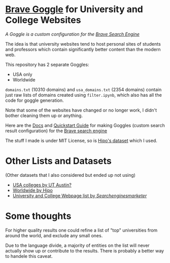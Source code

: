 # [Brave Goggle](https://search.brave.com/help/goggles) for University and College Websites

*A Goggle is a custom configuration for the [Brave Search Engine](https://search.brave.com/)*

The idea is that university websites tend to host personal sites of students and professors which contain significantly better content than the modern web.

This repository has 2 separate Goggles: 
- USA only
- Worldwide

`domains.txt` (10310 domains) and `usa_domains.txt` (2354 domains) contain just raw lists of domains created using `filter.ipynb`, which also has all the code for goggle generation.

Note that some of the websites have changed or no longer work, I didn't bother cleaning them up or anything.

Here are the [Docs](https://github.com/brave/goggles-quickstart/blob/main/getting-started.md#goggles-syntax) and [Quickstart Guide](https://github.com/brave/goggles-quickstart/blob/main/goggles/quickstart.goggle) for making Goggles (custom search result configuration) for the [Brave search engine](https://search.brave.com/goggles)

The stuff I made is under MIT License, so is [Hipo's dataset](https://github.com/Hipo/university-domains-list/) which I used.

# Other Lists and Datasets
(Other datasets that I also considered but ended up not using)
- [USA colleges by UT Austin?](https://mally.stanford.edu/~sr/universities.html)
- [Worldwide by Hipo](https://github.com/Hipo/university-domains-list)
- [University and College Webpage list by *Searchenginesmarketer*](https://searchenginesmarketer.com/company/resources/university-college-list/)

# Some thoughts

For higher quality results one could refine a list of "top" universities from around the world, and exclude any small ones.

Due to the language divide, a majority of entities on the list will never actually show up or contribute to the results. There is probably a better way to handele this caveat.
